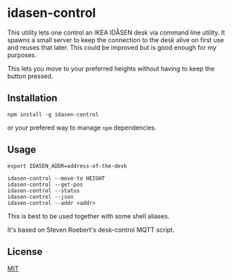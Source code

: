 # idasen-control

This utility lets one control an IKEA IDÅSEN desk via command line utility.  It
spawns a small server to keep the connection to the desk alive on first use and
reuses that later.  This could be improved but is good enough for my purposes.

This lets you move to your preferred heights without having to keep the button
pressed.

## Installation

```
npm install -g idasen-control
```

or your prefered way to manage `npm` dependencies.

## Usage

```
export IDASEN_ADDR=address-of-the-desk

idasen-control --move-to HEIGHT
idasen-control --get-pos
idasen-control --status
idasen-control --json
idasen-control --addr <addr>
```

This is best to be used together with some shell aliases.

It's based on Steven Roebert's desk-control MQTT script.


## License

[MIT](./LICENSE)
